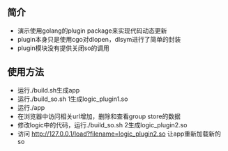 ## 简介
+ 演示使用golang的plugin package来实现代码动态更新
+ plugin本身只是使用cgo对dlopen，dlsym进行了简单的封装
+ plugin模块没有提供关闭so的调用

## 使用方法
+ 运行./build.sh生成app
+ 运行./build_so.sh 1生成logic_plugin1.so
+ 运行./app
+ 在浏览器中访问相关url增加，删除和查看group store的数据
+ 修改logic中的代码，运行./build_so.sh 2生成logic_plugin2.so
+ 访问 http://127.0.0.1/load?filename=logic_plugin2.so 让app重新加载新的so

